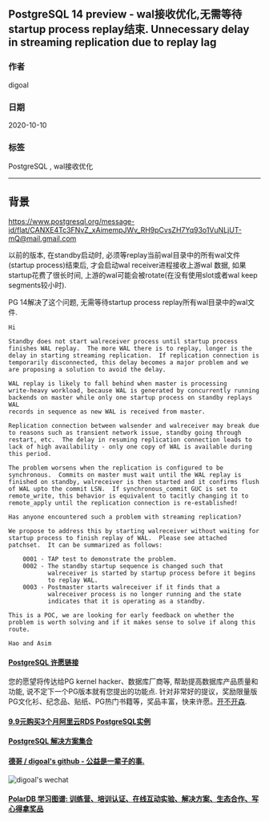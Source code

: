 ## PostgreSQL 14 preview - wal接收优化,无需等待startup process replay结束. Unnecessary delay in streaming replication due to replay lag           
            
### 作者            
digoal            
            
### 日期            
2020-10-10            
            
### 标签            
PostgreSQL , wal接收优化            
            
----            
            
## 背景            
https://www.postgresql.org/message-id/flat/CANXE4Tc3FNvZ_xAimempJWv_RH9pCvsZH7Yq93o1VuNLjUT-mQ@mail.gmail.com    
    
以前的版本, 在standby启动时, 必须等replay当前wal目录中的所有wal文件(startup process)结束后, 才会启动wal receiver进程接收上游wal 数据, 如果startup花费了很长时间, 上游的wal可能会被rotate(在没有使用slot或者wal keep segments较小时).     
    
PG 14解决了这个问题, 无需等待startup process replay所有wal目录中的wal文件.      
    
```    
Hi    
    
Standby does not start walreceiver process until startup process    
finishes WAL replay.  The more WAL there is to replay, longer is the    
delay in starting streaming replication.  If replication connection is    
temporarily disconnected, this delay becomes a major problem and we    
are proposing a solution to avoid the delay.    
    
WAL replay is likely to fall behind when master is processing    
write-heavy workload, because WAL is generated by concurrently running    
backends on master while only one startup process on standby replays WAL    
records in sequence as new WAL is received from master.    
    
Replication connection between walsender and walreceiver may break due    
to reasons such as transient network issue, standby going through    
restart, etc.  The delay in resuming replication connection leads to    
lack of high availability - only one copy of WAL is available during    
this period.    
    
The problem worsens when the replication is configured to be    
synchronous.  Commits on master must wait until the WAL replay is    
finished on standby, walreceiver is then started and it confirms flush    
of WAL upto the commit LSN.  If synchronous_commit GUC is set to    
remote_write, this behavior is equivalent to tacitly changing it to    
remote_apply until the replication connection is re-established!    
    
Has anyone encountered such a problem with streaming replication?    
    
We propose to address this by starting walreceiver without waiting for    
startup process to finish replay of WAL.  Please see attached    
patchset.  It can be summarized as follows:    
    
    0001 - TAP test to demonstrate the problem.    
    0002 - The standby startup sequence is changed such that    
           walreceiver is started by startup process before it begins    
           to replay WAL.    
    0003 - Postmaster starts walreceiver if it finds that a    
           walreceiver process is no longer running and the state    
           indicates that it is operating as a standby.    
    
This is a POC, we are looking for early feedback on whether the    
problem is worth solving and if it makes sense to solve if along this    
route.    
    
Hao and Asim    
```    
    
  
#### [PostgreSQL 许愿链接](https://github.com/digoal/blog/issues/76 "269ac3d1c492e938c0191101c7238216")
您的愿望将传达给PG kernel hacker、数据库厂商等, 帮助提高数据库产品质量和功能, 说不定下一个PG版本就有您提出的功能点. 针对非常好的提议，奖励限量版PG文化衫、纪念品、贴纸、PG热门书籍等，奖品丰富，快来许愿。[开不开森](https://github.com/digoal/blog/issues/76 "269ac3d1c492e938c0191101c7238216").  
  
  
#### [9.9元购买3个月阿里云RDS PostgreSQL实例](https://www.aliyun.com/database/postgresqlactivity "57258f76c37864c6e6d23383d05714ea")
  
  
#### [PostgreSQL 解决方案集合](https://yq.aliyun.com/topic/118 "40cff096e9ed7122c512b35d8561d9c8")
  
  
#### [德哥 / digoal's github - 公益是一辈子的事.](https://github.com/digoal/blog/blob/master/README.md "22709685feb7cab07d30f30387f0a9ae")
  
  
![digoal's wechat](../pic/digoal_weixin.jpg "f7ad92eeba24523fd47a6e1a0e691b59")
  
  
#### [PolarDB 学习图谱: 训练营、培训认证、在线互动实验、解决方案、生态合作、写心得拿奖品](https://www.aliyun.com/database/openpolardb/activity "8642f60e04ed0c814bf9cb9677976bd4")
  
